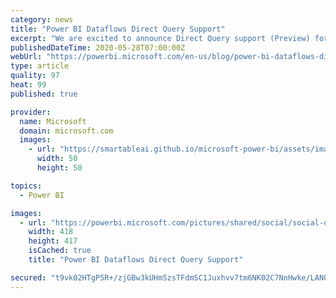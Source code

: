 ```yaml
---
category: news
title: "Power BI Dataflows Direct Query Support"
excerpt: "We are excited to announce Direct Query support (Preview) for Power BI dataflows.  You can now connect directly to a dataflow without first requiring to import the data into a dataset. "
publishedDateTime: 2020-05-28T07:00:00Z
webUrl: "https://powerbi.microsoft.com/en-us/blog/power-bi-dataflows-direct-query-support/"
type: article
quality: 97
heat: 99
published: true

provider:
  name: Microsoft
  domain: microsoft.com
  images:
    - url: "https://smartableai.github.io/microsoft-power-bi/assets/images/organizations/microsoft.com-50x50.jpg"
      width: 50
      height: 50

topics:
  - Power BI

images:
  - url: "https://powerbi.microsoft.com/pictures/shared/social/social-default-image.png"
    width: 418
    height: 417
    isCached: true
    title: "Power BI Dataflows Direct Query Support"

secured: "t9vk02HTgP5R+/zjGBw3kUHmSzsTFdmSC1Juxhvv7tm6NK02C7NnHwke/LANQR3hGCmDWQqLxoTuISkd4jrvQKf2PbhwREyydbSIZXicJRp/gHYKMA0Z1hTWRCkPQ60xPVwlpJ5+SqxtpXKxxs2U7wW5SSvTkPw14rSEca1WXzF6yvzO1iRSUR/sC6avGL/2pxMAjfjTygkPxKrIivzGj7dKtPQ7FmD41IHfiK2A1JGifNF0focwBN1lfz5o/zx9K77GFuIj765yy1WPb6m/NS00OoYe85FxLM56RyOtPP2Bm/grx+jCmu8j12yF/UFCOtsggrx+Iqzrso3Sq33DWA==;A/VnaYmdPq3TM4aZVMV1zg=="
---
```


